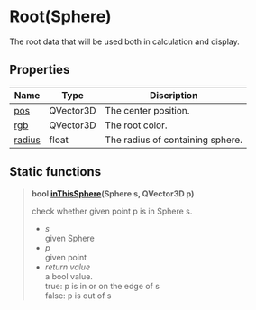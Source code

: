 # Root(Sphere)

The root data that will be used both in calculation and display.

## Properties
[pos]: #pos
[rgb]: #rgb
[radius]: #radius

| Name                        | Type      | Discription                      |
| --------------------------- | --------- | -------------------------------- |
| [pos]<a id='pos'></a>       | QVector3D | The center position.             |
| [rgb]<a id='rgb'></a>       | QVector3D | The root color.                  |
| [radius]<a id='radius'></a> | float     | The radius of containing sphere. |

## Static functions
[inThisSphere]:#its

> <a id='its'></a>
> **bool [inThisSphere](Sphere s, QVector3D p)** 
>   
>   check whether given point p is in Sphere s.
> 
> * *s*  
>   given Sphere
> * *p*  
>   given point
> * *return value*  
>   a bool value.  
>   true: p is in or on the edge of s  
>   false: p is out of s
